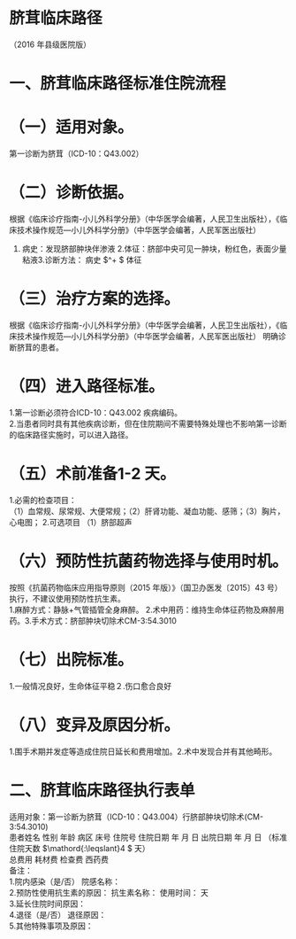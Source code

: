 # 脐茸临床路径  
（2016 年县级医院版）  
# 一、脐茸临床路径标准住院流程  
# （一）适用对象。  
第一诊断为脐茸（ICD-10：Q43.002）  
# （二）诊断依据。  
根据《临床诊疗指南-小儿外科学分册》（中华医学会编著，人民卫生出版社），《临床技术操作规范—小儿外科学分册》（中华医学会编著，人民军医出版社）  
1. 病史：发现脐部肿块伴渗液   2.体征：脐部中央可见一肿块，粉红色，表面少量粘液3.诊断方法： 病史 $^+ $ 体征  
# （三）治疗方案的选择。  
根据《临床诊疗指南-小儿外科学分册》（中华医学会编著，人民卫生出版社），《临床技术操作规范—小儿外科学分册》（中华医学会编著，人民军医出版社）       明确诊断脐茸的患者。  
# （四）进入路径标准。  
1.第一诊断必须符合ICD-10：Q43.002 疾病编码。  
2.当患者同时具有其他疾病诊断，但在住院期间不需要特殊处理也不影响第一诊断的临床路径实施时，可以进入路径。  
# （五）术前准备1-2 天。  
1.必需的检查项目：  
（1）血常规、尿常规、大便常规；（2）肝肾功能、凝血功能、感筛；（3）胸片，心电图； 2.可选项目 （1）脐部超声  
# （六）预防性抗菌药物选择与使用时机。  
按照《抗菌药物临床应用指导原则（2015 年版）》（国卫办医发〔2015〕43 号）执行，不建议使用预防性抗生素。  
1.麻醉方式：静脉+气管插管全身麻醉。       2.术中用药：维持生命体征药物及麻醉用药。3.手术方式：脐部肿块切除术CM-3:54.3010  
# （七）出院标准。  
1.一般情况良好，生命体征平稳２.伤口愈合良好  
# （八）变异及原因分析。  
1.围手术期并发症等造成住院日延长和费用增加。2.术中发现合并有其他畸形。  
# 二、脐茸临床路径执行表单  
适用对象：第一诊断为脐茸（ICD-10：Q43.004）行脐部肿块切除术(CM-3:54.3010)  
患者姓名             性别    年龄        病区     床号       住院号       住院日期       年  月  日   出院日期      年  月   日  （标准住院天数 $\mathord{:\leqslant}4 $ 天）  
总费用      耗材费              检查费              西药费  
备注：  
1.院内感染（是/否）       院感名称：  
2.预防性使用抗生素的原因：                抗生素名称：         使用时间：   天  
3.延长住院时间原因：  
4.退径（是/否）     退径原因：  
5.其他特殊事项及原因：  